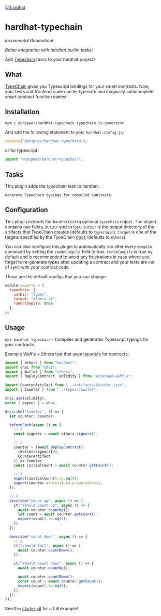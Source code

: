 [![hardhat](https://hardhat.org/hardhat-plugin-badge.svg?1)](https://hardhat.org)

# hardhat-typechain

_Incremental Generation!_

_Better integration with hardhat builtin tasks!_

Add [Typechain](https://www.github.com/ethereum-ts/TypeChain) tasks to your hardhat project!

## What

[TypeChain](https://www.github.com/ethereum-ts/TypeChain) gives you Typescript bindings for your smart contracts. Now, your tests and frontend code can be typesafe and magically autocomplete smart contract function names!

## Installation

```bash
npm i @unipeer/hardhat-typechain typechain ts-generator
```

And add the following statement to your `hardhat.config.js`:

```js
require("@unipeer/hardhat-typechain");
```

or for typescript:

```typescript
import "@unipeer/hardhat-typechain";
```

## Tasks

This plugin adds the _typechain_ task to hardhat:

```
Generate Typechain typings for compiled contracts
```

## Configuration

This plugin extends the `hardhatConfig` optional `typechain` object. The object contains two fields, `outDir` and `target`. `outDir` is the output directory of the artifacts that TypeChain creates (defaults to `typechain`). `target` is one of the targets specified by the TypeChain [docs](https://github.com/ethereum-ts/TypeChain#cli) (defaults to `ethers`).

You can also configure this plugin to automatically run after every `compile` command
by setting the `runOnCompile` field to true. `runOnCompile` is true by default
and is recommended to avoid any frustrations in case where you forget to re-generate types
after updating a contract and your tests are out of sync with your contract code.

These are the default configs that you can change:

```js
module.exports = {
  typechain: {
    outDir: "types",
    target: "ethers-v5",
    runOnCompile: true
  },
};
```

## Usage

`npx hardhat typechain` - Compiles and generates Typescript typings for your contracts.

Example Waffle + Ethers test that uses typedefs for contracts:

```ts
import { ethers } from "hardhat";
import chai from "chai";
import { Wallet } from "ethers";
import { deployContract, solidity } from "ethereum-waffle";

import CounterArtifact from "../artifacts/Counter.json";
import { Counter } from "../types/Counter";

chai.use(solidity);
const { expect } = chai;

describe("Counter", () => {
  let counter: Counter;

  beforeEach(async () => {
    // 1
    const signers = await ethers.signers();

    // 2
    counter = (await deployContract(
      <Wallet>signers[0],
      CounterArtifact
    )) as Counter;
    const initialCount = await counter.getCount();

    // 3
    expect(initialCount).to.eq(0);
    expect(counter.address).to.properAddress;
  });

  // 4
  describe("count up", async () => {
    it("should count up", async () => {
      await counter.countUp();
      let count = await counter.getCount();
      expect(count).to.eq(1);
    });
  });

  describe("count down", async () => {
    // 5
    it("should fail", async () => {
      await counter.countDown();
    });

    it("should count down", async () => {
      await counter.countUp();

      await counter.countDown();
      const count = await counter.getCount();
      expect(count).to.eq(0);
    });
  });
});
```

See this [starter kit](https://github.com/rhlsthrm/typescript-solidity-dev-starter-kit) for a full example!
